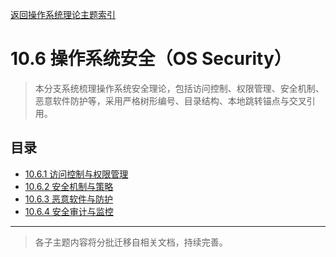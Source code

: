 [返回操作系统理论主题索引](../README.md)

# 10.6 操作系统安全（OS Security）

> 本分支系统梳理操作系统安全理论，包括访问控制、权限管理、安全机制、恶意软件防护等，采用严格树形编号、目录结构、本地跳转锚点与交叉引用。

## 目录

- [10.6.1 访问控制与权限管理](./10.6.1_Access_Control_and_Permissions.md)
- [10.6.2 安全机制与策略](./10.6.2_Security_Mechanisms_and_Policies.md)
- [10.6.3 恶意软件与防护](./10.6.3_Malware_and_Protection.md)
- [10.6.4 安全审计与监控](./10.6.4_Security_Audit_and_Monitoring.md)

---

> 各子主题内容将分批迁移自相关文档，持续完善。
